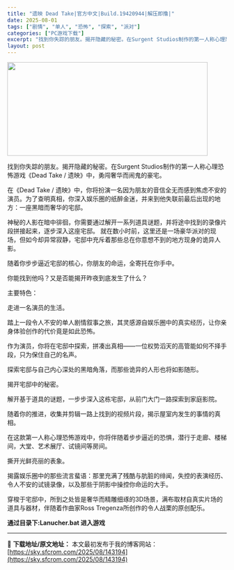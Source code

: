 ```yaml
---
title: "遗映 Dead Take|官方中文|Build.19420944|解压即撸|"
date: 2025-08-01
tags: ["剧情", "单人", "恐怖", "探索", "派对"]
categories: ["PC游戏下载"]
excerpt: "找到你失踪的朋友。揭开隐藏的秘密。在Surgent Studios制作的第一人称心理恐怖游戏《Dead Take / 遗映》中，勇闯奢华而闹鬼的豪宅。 在《Dead Take / 遗映》中，你将扮演一名因为朋友的音信全无而感到焦虑不安的演员。为了查明真相，你深入娱乐圈的纸醉金迷，并来到他失联前最后出&hellip;"
layout: post
---
```


<img class="aligncenter size-full wp-image-143134" src="https://sky.sfcrom.com/wp-content/uploads/2025/08/2025080102304575.webp" alt="" width="460" height="215" />

找到你失踪的朋友。揭开隐藏的秘密。在Surgent Studios制作的第一人称心理恐怖游戏《Dead Take / 遗映》中，勇闯奢华而闹鬼的豪宅。

在《Dead Take / 遗映》中，你将扮演一名因为朋友的音信全无而感到焦虑不安的演员。为了查明真相，你深入娱乐圈的纸醉金迷，并来到他失联前最后出现的地方：一座黑暗而奢华的宅邸。

神秘的人影在暗中徘徊，你需要通过解开一系列道具谜题，并将途中找到的录像片段拼接起来，逐步深入这座宅邸。 就在数小时前，这里还是一场豪华派对的现场，但如今却异常寂静，宅邸中充斥着那些总在你意想不到的地方现身的诡异人影。

随着你步步逼近宅邸的核心，你朋友的命运，全寄托在你手中。

你能找到他吗？又是否能揭开昨夜到底发生了什么？

主要特色：

走进一名演员的生活。

踏上一段令人不安的单人剧情叙事之旅，其灵感源自娱乐圈中的真实经历，让你亲身体验创作的代价竟是如此恐怖。

作为演员，你将在宅邸中探索，拼凑出真相——一位权势滔天的高管能如何不择手段，只为保住自己的名声。

探索宅邸与自己内心深处的黑暗角落，而那些诡异的人形也将如影随形。

揭开宅邸中的秘密。

解开基于道具的谜题，一步步深入这栋宅邸，从前门大门一路探索到家庭影院。

随着你的推进，收集并剪辑一路上找到的视频片段，揭示屋室内发生的事情的真相。

在这款第一人称心理恐怖游戏中，你将伴随着步步逼近的恐惧，潜行于走廊、楼梯间，大堂、艺术展厅、试镜间等房间。

撕开光鲜亮丽的表象。

揭露娱乐圈中的那些流言蜚语：那里充满了残酷与肮脏的绯闻，失控的表演经历、令人不安的试镜录像，以及那些于阴影中操控你命运的大手。

穿梭于宅邸中，所到之处皆是奢华而精雕细琢的3D场景，满布取材自真实片场的道具与器材，伴随着作曲家Ross Tregenza所创作的令人战栗的原创配乐。

<strong>通过目录下:Lanucher.bat 进入游戏</strong>

---
📖 **下载地址/原文地址：** 本文最初发布于我的博客网站：[https://sky.sfcrom.com/2025/08/143194](https://sky.sfcrom.com/2025/08/143194)
